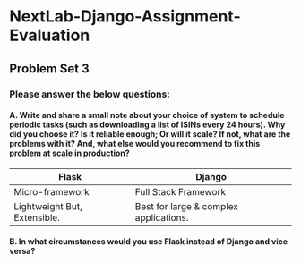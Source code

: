 # NextLab-Django-Assignment-Evaluation

## Problem Set 3
### Please answer the below questions:

#### A. Write and share a small note about your choice of system to schedule periodic tasks (such as downloading a list of ISINs every 24 hours). Why did you choose it? Is it reliable enough; Or will it scale? If not, what are the problems with it? And, what else would you recommend to fix this problem at scale in production?
| Flask                                      | Django                                     |
| ------------------------------------------ | ------------------------------------------ | 
| Micro-framework                            | Full Stack Framework                       | 
| Lightweight But, Extensible.               | Best for large & complex applications.     | 

#### B. In what circumstances would you use Flask instead of Django and vice versa? 
